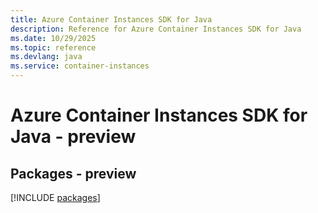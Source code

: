 ```yaml
---
title: Azure Container Instances SDK for Java
description: Reference for Azure Container Instances SDK for Java
ms.date: 10/29/2025
ms.topic: reference
ms.devlang: java
ms.service: container-instances
---
```

# Azure Container Instances SDK for Java - preview
## Packages - preview
[!INCLUDE [packages](container-instances-index.md)]